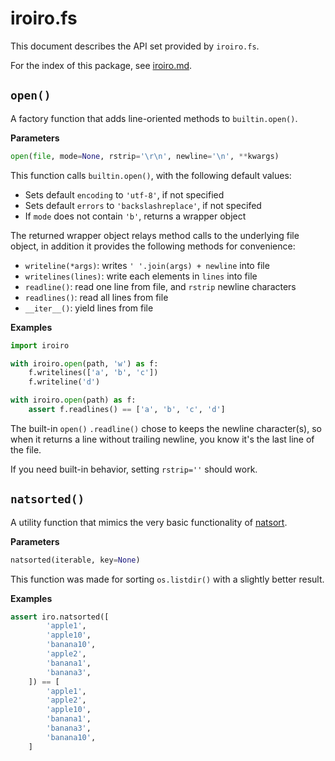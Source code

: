 # iroiro.fs

This document describes the API set provided by `iroiro.fs`.

For the index of this package, see [iroiro.md](iroiro.md).


## `open()`

A factory function that adds line-oriented methods to `builtin.open()`.

__Parameters__
```python
open(file, mode=None, rstrip='\r\n', newline='\n', **kwargs)
```

This function calls `builtin.open()`, with the following default values:

*   Sets default `encoding` to `'utf-8'`, if not specified
*   Sets default `errors` to `'backslashreplace'`, if not specifed
*   If `mode` does not contain `'b'`, returns a wrapper object

The returned wrapper object relays method calls to the underlying file object,
in addition it provides the following methods for convenience:

*   `writeline(*args)`: writes `' '.join(args) + newline` into file
*   `writelines(lines)`: write each elements in `lines` into file
*   `readline()`: read one line from file, and `rstrip` newline characters
*   `readlines()`: read all lines from file
*   `__iter__()`: yield lines from file


__Examples__
```python
import iroiro

with iroiro.open(path, 'w') as f:
    f.writelines(['a', 'b', 'c'])
    f.writeline('d')

with iroiro.open(path) as f:
    assert f.readlines() == ['a', 'b', 'c', 'd']
```

The built-in `open()` `.readline()` chose to keeps the newline character(s),
so when it returns a line without trailing newline, you know it's the last line of the file.

If you need built-in behavior, setting `rstrip=''` should work.


## `natsorted()`

A utility function that mimics the very basic functionality of [natsort](https://pypi.org/project/natsort/).

__Parameters__
```python
natsorted(iterable, key=None)
```

This function was made for sorting ``os.listdir()`` with a slightly better result.

__Examples__
```python
assert iro.natsorted([
        'apple1',
        'apple10',
        'banana10',
        'apple2',
        'banana1',
        'banana3',
    ]) == [
        'apple1',
        'apple2',
        'apple10',
        'banana1',
        'banana3',
        'banana10',
    ]
```
